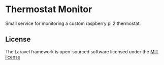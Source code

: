 # Thermostat Monitor

Small service for monitoring a custom raspberry pi 2 thermostat.

## License

The Laravel framework is open-sourced software licensed under the [MIT license](http://opensource.org/licenses/MIT)
